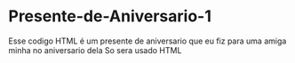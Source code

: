 # Presente-de-Aniversario-1
Esse codigo HTML é um presente de aniversario que eu fiz para uma amiga minha no aniversario dela
So sera usado HTML